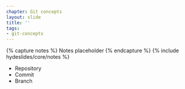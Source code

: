 ```yaml
---
chapter: Git concepts
layout: slide
title: ''
tags:
- git-concepts
---
```


{% capture notes %}
Notes placeholder
{% endcapture %}
{% include hydeslides/core/notes %}

* Repository
* Commit
* Branch
